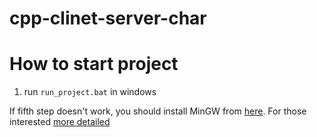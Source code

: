 # cpp-clinet-server-char

# How to start project
1. run `run_project.bat` in windows

If fifth step doesn't work, you should install MinGW from [here](https://nuwen.net/mingw.html). For those interested [more detailed](https://www.reddit.com/r/cpp_questions/comments/1ahy42i/cout_does_not_output_anything_in_windows/?rdt=55708)